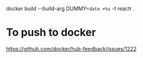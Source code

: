 docker build --build-arg DUMMY=`date +%s` -t reactr .

# To push to docker
https://github.com/docker/hub-feedback/issues/1222
